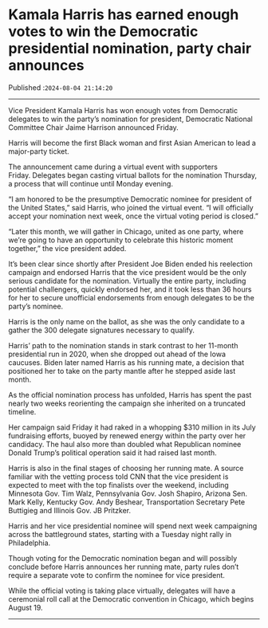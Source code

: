 # Kamala Harris has earned enough votes to win the Democratic presidential nomination, party chair announces

Published :`2024-08-04 21:14:20`

---

Vice President Kamala Harris has won enough votes from Democratic delegates to win the party’s nomination for president, Democratic National Committee Chair Jaime Harrison announced Friday.

Harris will become the first Black woman and first Asian American to lead a major-party ticket.

The announcement came during a virtual event with supporters Friday. Delegates began casting virtual ballots for the nomination Thursday, a process that will continue until Monday evening.

“I am honored to be the presumptive Democratic nominee for president of the United States,” said Harris, who joined the virtual event. “I will officially accept your nomination next week, once the virtual voting period is closed.”

“Later this month, we will gather in Chicago, united as one party, where we’re going to have an opportunity to celebrate this historic moment together,” the vice president added.

It’s been clear since shortly after President Joe Biden ended his reelection campaign and endorsed Harris that the vice president would be the only serious candidate for the nomination. Virtually the entire party, including potential challengers, quickly endorsed her, and it took less than 36 hours for her to secure unofficial endorsements from enough delegates to be the party’s nominee.

Harris is the only name on the ballot, as she was the only candidate to a gather the 300 delegate signatures necessary to qualify.

Harris’ path to the nomination stands in stark contrast to her 11-month presidential run in 2020, when she dropped out ahead of the Iowa caucuses. Biden later named Harris as his running mate, a decision that positioned her to take on the party mantle after he stepped aside last month.

As the official nomination process has unfolded, Harris has spent the past nearly two weeks reorienting the campaign she inherited on a truncated timeline.

Her campaign said Friday it had raked in a whopping $310 million in its July fundraising efforts, buoyed by renewed energy within the party over her candidacy. The haul also more than doubled what Republican nominee Donald Trump’s political operation said it had raised last month.

Harris is also in the final stages of choosing her running mate. A source familiar with the vetting process told CNN that the vice president is expected to meet with the top finalists over the weekend, including Minnesota Gov. Tim Walz, Pennsylvania Gov. Josh Shapiro, Arizona Sen. Mark Kelly, Kentucky Gov. Andy Beshear, Transportation Secretary Pete Buttigieg and Illinois Gov. JB Pritzker.

Harris and her vice presidential nominee will spend next week campaigning across the battleground states, starting with a Tuesday night rally in Philadelphia.

Though voting for the Democratic nomination began and will possibly conclude before Harris announces her running mate, party rules don’t require a separate vote to confirm the nominee for vice president.

While the official voting is taking place virtually, delegates will have a ceremonial roll call at the Democratic convention in Chicago, which begins August 19.

---

